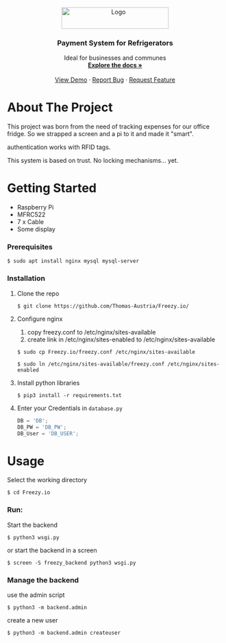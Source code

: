 <!-- PROJECT LOGO -->
<br />
<p align="center">
  <a href="http://Freezy.io">
    <img src="http://laniax.eu/LOGOGITFREZZY.png" alt="Logo" width="250" height="50">
  </a>
   <h3 align="center">Payment System for Refrigerators</h3>

  <p align="center">
    Ideal for businesses and communes
    <br />
    <a href="https://github.com/Thomas-Austria/Freezy.io/"><strong>Explore the docs »</strong></a>
    <br />
    <br />
    <a href="https://github.com/Thomas-Austria/Freezy.io/">View Demo</a>
    ·
    <a href="https://github.com/Thomas-Austria/Freezy.io//issues">Report Bug</a>
    ·
    <a href="https://github.com/Thomas-Austria/Freezy.io/issues">Request Feature</a>
  </p>
</p>

<!-- ABOUT THE PROJECT -->
# About The Project

This project was born from the need of tracking expenses for our office fridge.
So we strapped a screen and a pi to it and made it "smart".

authentication works with RFID tags.

This system is based on trust. No locking mechanisms... yet.

<!-- GETTING STARTED -->
# Getting Started

  - Raspberry Pi
  - MFRC522
  - 7 x Cable
  - Some display
  
### Prerequisites
```shell
$ sudo apt install nginx mysql mysql-server
```

### Installation

1. Clone the repo
   ```shell
   $ git clone https://github.com/Thomas-Austria/Freezy.io/
   ```
2. Configure nginx 
   1. copy freezy.conf to /etc/nginx/sites-available 
   2. create link in /etc/nginx/sites-enabled to /etc/nginx/sites-available
   ```shell
   $ sudo cp Freezy.io/freezy.conf /etc/nginx/sites-available
   ```
   ```shell
   $ sudo ln /etc/nginx/sites-available/freezy.conf /etc/nginx/sites-enabled
   ```
2. Install python libraries
   ```shell
   $ pip3 install -r requirements.txt 
   ```
3. Enter your Credentials in `database.py`
   ```py
   DB = 'DB';
   DB_PW = 'DB_PW';
   DB_User = 'DB_USER';
   ```
   
   
   <!-- USAGE EXAMPLES -->
# Usage
Select the working directory
```shell
$ cd Freezy.io
```
### Run:
Start the backend
```shell
$ python3 wsgi.py
```

or start the backend in a screen
```shell
$ screen -S freezy_backend python3 wsgi.py
```

### Manage the backend

use the admin script
```shell
$ python3 -m backend.admin
```

create a new user
```shell
$ python3 -m backend.admin createuser
```

